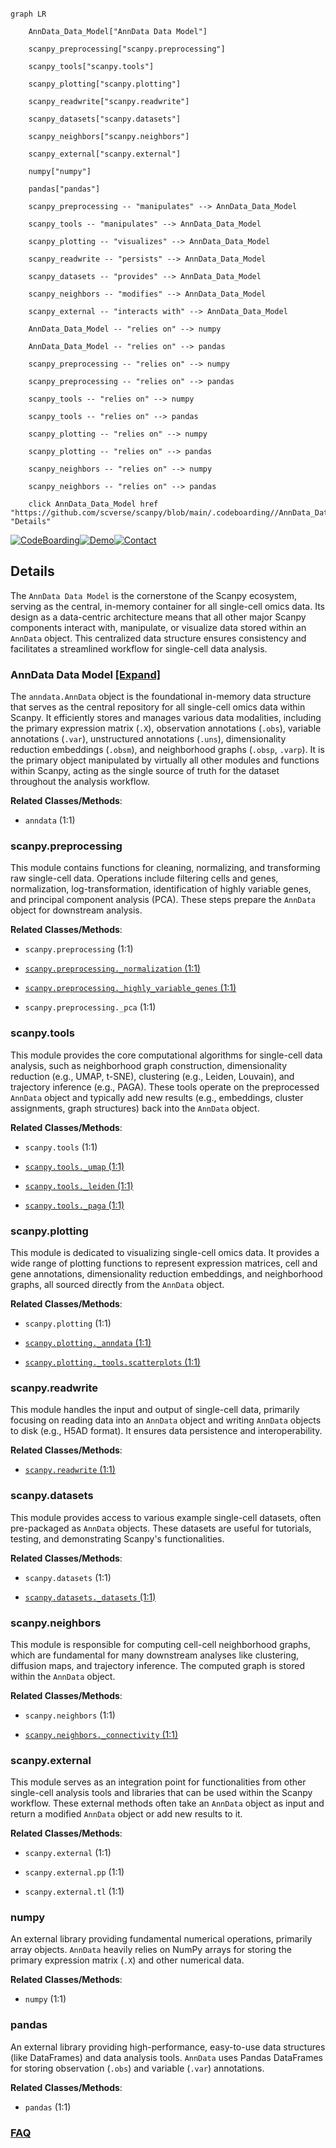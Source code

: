 ```mermaid

graph LR

    AnnData_Data_Model["AnnData Data Model"]

    scanpy_preprocessing["scanpy.preprocessing"]

    scanpy_tools["scanpy.tools"]

    scanpy_plotting["scanpy.plotting"]

    scanpy_readwrite["scanpy.readwrite"]

    scanpy_datasets["scanpy.datasets"]

    scanpy_neighbors["scanpy.neighbors"]

    scanpy_external["scanpy.external"]

    numpy["numpy"]

    pandas["pandas"]

    scanpy_preprocessing -- "manipulates" --> AnnData_Data_Model

    scanpy_tools -- "manipulates" --> AnnData_Data_Model

    scanpy_plotting -- "visualizes" --> AnnData_Data_Model

    scanpy_readwrite -- "persists" --> AnnData_Data_Model

    scanpy_datasets -- "provides" --> AnnData_Data_Model

    scanpy_neighbors -- "modifies" --> AnnData_Data_Model

    scanpy_external -- "interacts with" --> AnnData_Data_Model

    AnnData_Data_Model -- "relies on" --> numpy

    AnnData_Data_Model -- "relies on" --> pandas

    scanpy_preprocessing -- "relies on" --> numpy

    scanpy_preprocessing -- "relies on" --> pandas

    scanpy_tools -- "relies on" --> numpy

    scanpy_tools -- "relies on" --> pandas

    scanpy_plotting -- "relies on" --> numpy

    scanpy_plotting -- "relies on" --> pandas

    scanpy_neighbors -- "relies on" --> numpy

    scanpy_neighbors -- "relies on" --> pandas

    click AnnData_Data_Model href "https://github.com/scverse/scanpy/blob/main/.codeboarding//AnnData_Data_Model.md" "Details"

```



[![CodeBoarding](https://img.shields.io/badge/Generated%20by-CodeBoarding-9cf?style=flat-square)](https://github.com/CodeBoarding/GeneratedOnBoardings)[![Demo](https://img.shields.io/badge/Try%20our-Demo-blue?style=flat-square)](https://www.codeboarding.org/demo)[![Contact](https://img.shields.io/badge/Contact%20us%20-%20contact@codeboarding.org-lightgrey?style=flat-square)](mailto:contact@codeboarding.org)



## Details



The `AnnData Data Model` is the cornerstone of the Scanpy ecosystem, serving as the central, in-memory container for all single-cell omics data. Its design as a data-centric architecture means that all other major Scanpy components interact with, manipulate, or visualize data stored within an `AnnData` object. This centralized data structure ensures consistency and facilitates a streamlined workflow for single-cell data analysis.



### AnnData Data Model [[Expand]](./AnnData_Data_Model.md)

The `anndata.AnnData` object is the foundational in-memory data structure that serves as the central repository for all single-cell omics data within Scanpy. It efficiently stores and manages various data modalities, including the primary expression matrix (`.X`), observation annotations (`.obs`), variable annotations (`.var`), unstructured annotations (`.uns`), dimensionality reduction embeddings (`.obsm`), and neighborhood graphs (`.obsp`, `.varp`). It is the primary object manipulated by virtually all other modules and functions within Scanpy, acting as the single source of truth for the dataset throughout the analysis workflow.





**Related Classes/Methods**:



- `anndata` (1:1)





### scanpy.preprocessing

This module contains functions for cleaning, normalizing, and transforming raw single-cell data. Operations include filtering cells and genes, normalization, log-transformation, identification of highly variable genes, and principal component analysis (PCA). These steps prepare the `AnnData` object for downstream analysis.





**Related Classes/Methods**:



- `scanpy.preprocessing` (1:1)

- <a href="https://github.com/scverse/scanpy/blob/main/src/scanpy/preprocessing/_normalization.py#L1-L1" target="_blank" rel="noopener noreferrer">`scanpy.preprocessing._normalization` (1:1)</a>

- <a href="https://github.com/scverse/scanpy/blob/main/src/scanpy/preprocessing/_highly_variable_genes.py#L1-L1" target="_blank" rel="noopener noreferrer">`scanpy.preprocessing._highly_variable_genes` (1:1)</a>

- `scanpy.preprocessing._pca` (1:1)





### scanpy.tools

This module provides the core computational algorithms for single-cell data analysis, such as neighborhood graph construction, dimensionality reduction (e.g., UMAP, t-SNE), clustering (e.g., Leiden, Louvain), and trajectory inference (e.g., PAGA). These tools operate on the preprocessed `AnnData` object and typically add new results (e.g., embeddings, cluster assignments, graph structures) back into the `AnnData` object.





**Related Classes/Methods**:



- `scanpy.tools` (1:1)

- <a href="https://github.com/scverse/scanpy/blob/main/src/scanpy/tools/_umap.py#L1-L1" target="_blank" rel="noopener noreferrer">`scanpy.tools._umap` (1:1)</a>

- <a href="https://github.com/scverse/scanpy/blob/main/src/scanpy/tools/_leiden.py#L1-L1" target="_blank" rel="noopener noreferrer">`scanpy.tools._leiden` (1:1)</a>

- <a href="https://github.com/scverse/scanpy/blob/main/src/scanpy/tools/_paga.py#L1-L1" target="_blank" rel="noopener noreferrer">`scanpy.tools._paga` (1:1)</a>





### scanpy.plotting

This module is dedicated to visualizing single-cell omics data. It provides a wide range of plotting functions to represent expression matrices, cell and gene annotations, dimensionality reduction embeddings, and neighborhood graphs, all sourced directly from the `AnnData` object.





**Related Classes/Methods**:



- `scanpy.plotting` (1:1)

- <a href="https://github.com/scverse/scanpy/blob/main/src/scanpy/plotting/_anndata.py#L1-L1" target="_blank" rel="noopener noreferrer">`scanpy.plotting._anndata` (1:1)</a>

- <a href="https://github.com/scverse/scanpy/blob/main/src/scanpy/plotting/_tools/scatterplots.py#L1-L1" target="_blank" rel="noopener noreferrer">`scanpy.plotting._tools.scatterplots` (1:1)</a>





### scanpy.readwrite

This module handles the input and output of single-cell data, primarily focusing on reading data into an `AnnData` object and writing `AnnData` objects to disk (e.g., H5AD format). It ensures data persistence and interoperability.





**Related Classes/Methods**:



- <a href="https://github.com/scverse/scanpy/blob/main/src/scanpy/readwrite.py#L1-L1" target="_blank" rel="noopener noreferrer">`scanpy.readwrite` (1:1)</a>





### scanpy.datasets

This module provides access to various example single-cell datasets, often pre-packaged as `AnnData` objects. These datasets are useful for tutorials, testing, and demonstrating Scanpy's functionalities.





**Related Classes/Methods**:



- `scanpy.datasets` (1:1)

- <a href="https://github.com/scverse/scanpy/blob/main/src/scanpy/datasets/_datasets.py#L1-L1" target="_blank" rel="noopener noreferrer">`scanpy.datasets._datasets` (1:1)</a>





### scanpy.neighbors

This module is responsible for computing cell-cell neighborhood graphs, which are fundamental for many downstream analyses like clustering, diffusion maps, and trajectory inference. The computed graph is stored within the `AnnData` object.





**Related Classes/Methods**:



- `scanpy.neighbors` (1:1)

- <a href="https://github.com/scverse/scanpy/blob/main/src/scanpy/neighbors/_connectivity.py#L1-L1" target="_blank" rel="noopener noreferrer">`scanpy.neighbors._connectivity` (1:1)</a>





### scanpy.external

This module serves as an integration point for functionalities from other single-cell analysis tools and libraries that can be used within the Scanpy workflow. These external methods often take an `AnnData` object as input and return a modified `AnnData` object or add new results to it.





**Related Classes/Methods**:



- `scanpy.external` (1:1)

- `scanpy.external.pp` (1:1)

- `scanpy.external.tl` (1:1)





### numpy

An external library providing fundamental numerical operations, primarily array objects. `AnnData` heavily relies on NumPy arrays for storing the primary expression matrix (`.X`) and other numerical data.





**Related Classes/Methods**:



- `numpy` (1:1)





### pandas

An external library providing high-performance, easy-to-use data structures (like DataFrames) and data analysis tools. `AnnData` uses Pandas DataFrames for storing observation (`.obs`) and variable (`.var`) annotations.





**Related Classes/Methods**:



- `pandas` (1:1)









### [FAQ](https://github.com/CodeBoarding/GeneratedOnBoardings/tree/main?tab=readme-ov-file#faq)